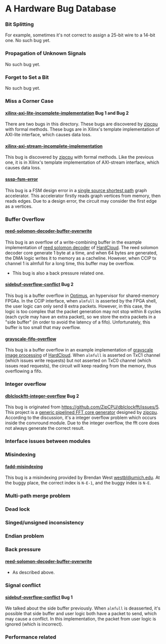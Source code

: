 # A Hardware Bug Database
### Bit Splitting
For example, sometimes it's not correct to assign a 25-bit wire to a 14-bit one. No such bug yet.

### Propagation of Unknown Signals
No such bug yet.

### Forget to Set a Bit
No such bug yet.

### Miss a Corner Case
#### [xilinx-axi-lite-incomplete-implementation](https://github.com/efeslab/hardware-bugbase/tree/master/xilinx-axi-lite-incomplete-implementation) Bug 1 and Bug 2
There are two bugs in this directory. These bugs are discovered by [zipcpu](https://zipcpu.com/formal/2018/12/28/axilite.html) with formal methods. These bugs are in Xilinx's template implementation of AXI-lite interface, which causes data loss.

#### [xilinx-axi-stream-incomplete-implementation](https://github.com/efeslab/hardware-bugbase/tree/master/xilinx-axi-stream-incomplete-implementation)
This bug is discovered by [zipcpu](https://zipcpu.com/dsp/2020/04/20/axil2axis.html) with formal methods. Like the previous one, it is in Xilinx's template implementation of AXI-stream interface, which causes data loss.

#### [sssp-fsm-error](https://github.com/efeslab/hardware-bugbase/tree/master/sssp-fsm-error)
This bug is a FSM design error in a [single source shortest path](https://github.com/efeslab/optimus-intel-fpga-bbb/tree/master/samples/tutorial/vai_sssp) graph accelerator. This accelerator firstly reads graph vertices from memory, then reads edges. Due to a design error, the circuit may consider the first edge as a vertices.

### Buffer Overflow
#### [reed-solomon-decoder-buffer-overwrite](https://github.com/efeslab/hardware-bugbase/tree/master/reed-solomon-decoder-buffer-overwrite)
This bug is an overflow of a write-combining buffer in the example implementation of [reed solomon decoder](https://github.com/omphardcloud/hardcloud/tree/master/samples/reed_solomon_decoder) of [HardCloud](https://omphardcloud.github.io/). The reed solomon decoder core generate 1 byte at a time, and when 64 bytes are generated, the DMA logic writes it to memory as a cacheline. However, when CCIP tx channel 1 is almfull for a long time, this buffer may be overflow.
* This bug is also a back pressure related one.

#### [sidebuf-overflow-conflict](https://github.com/efeslab/hardware-bugbase/tree/master/sidebuf-overflow-conflict) Bug 2
This bug is a buffer overflow in [Optimus](https://github.com/optimus-hypervisor), an hypervisor for shared-memory FPGAs. In the CCIP interface, when `almfull` is asserted by the FPGA shell, the user logic can only send 8 extra packets. However, in this case, the logic is too complex that the packet generation may not stop within 8 cycles (each cycle may have an extra packet), so we store the extra packets in a "side buffer" (in order to avoid the latency of a fifo). Unfortunately, this buffer is too small that may overflow. 

#### [grayscale-fifo-overflow](https://github.com/efeslab/hardware-bugbase/tree/master/grayscale-fifo-overflow)
This bug is a buffer overflow in an example implementation of [grayscale image processing](https://github.com/omphardcloud/hardcloud/tree/master/samples/grayscale) of [HardCloud](https://omphardcloud.github.io/). When `almfull` is asserted on TxC1 channel (which issues write requests) but not asserted on TxC0 channel (which issues read requests), the circuit will keep reading from the memory, thus overflowing a fifo.

### Integer overflow
#### [dblclockftt-integer-overflow](https://github.com/efeslab/hardware-bugbase/tree/master/dblclockfft-integer-overflow) Bug 2
This bug is originated from https://github.com/ZipCPU/dblclockfft/issues/5. This project is a [generic pipelined FFT core generator](https://github.com/ZipCPU/dblclockfft) designed by [zipcpu](https://zipcpu.com). According to the discussion, it's a integer overflow problem which occurs inside the convround module. Due to the integer overflow, the fft core does not always generate the correct result.



### Interface issues between modules

### Misindexing
#### [fadd-misindexing](https://github.com/efeslab/hardware-bugbase/tree/master/fadd-misindexing)
This bug is a misindexing provided by Brendan West <westbl@umich.edu>. At the buggy place, the correct index is `N-E-1`, and the buggy index is `N-E`.

### Multi-path merge problem

### Dead lock

### Singed/unsigned inconsistency

### Endian problem

### Back pressure
#### [reed-solomon-decoder-buffer-overwrite](https://github.com/efeslab/hardware-bugbase/tree/master/reed-solomon-decoder-buffer-overwrite)
* As described above.

### Signal conflict
#### [sidebuf-overflow-conflict](https://github.com/efeslab/hardware-bugbase/tree/master/sidebuf-overflow-conflict) Bug 1
We talked about the side buffer previously. When `almfull` is deasserted, it's possible that side buffer and user logic both have a packet to send, which may cause a conflict. In this implementation, the packet from user logic is ignored (which is incorrect).

### Performance related
